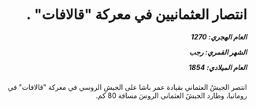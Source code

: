 <h1 dir="rtl">انتصار العثمانيين في معركة "قالافات" .</h1>

<h5 dir="rtl">العام الهجري:  1270

الشهر القمري: رجب

العام الميلادي: 1854</h5>

<p dir="rtl">انتصر الجيشُ العثماني بقيادة عمر باشا على الجيشِ الروسي في معركة "قالافات" في رومانيا، وطارد الجيشُ العثماني الروسَ مسافة 80 كم.</p></br>
